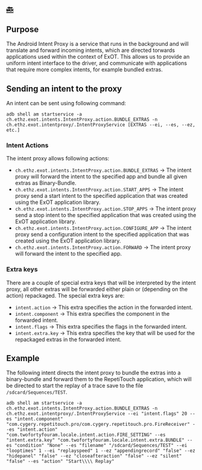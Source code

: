[:back:](/home)
---

## Purpose
The Android Intent Proxy is a service that runs in the background and will translate and forward incoming intents, which are directed torwards applications used within the context of ExOT. This allows us to provide an uniform intent interface to the driver, and communicate with applications that require more complex intents, for example bundled extras.

## Sending an intent to the proxy

An intent can be sent using following command:
```
adb shell am startservice -a ch.ethz.exot.intents.IntentProxy.action.BUNDLE_EXTRAS -n ch.ethz.exot.intentproxy/.IntentProxyService [EXTRAS --ei, --es, --ez, etc.]
```

### Intent Actions
The intent proxy allows following actions:

* `ch.ethz.exot.intents.IntentProxy.action.BUNDLE_EXTRAS` -> The intent proxy will forward the intent to the specified app and bundle all given extras as Binary-Bundle.
* `ch.ethz.exot.intents.IntentProxy.action.START_APPS` -> The intent proxy send a start intent to the specified application that was created using the ExOT application library.
* `ch.ethz.exot.intents.IntentProxy.action.STOP_APPS` -> The intent proxy send a stop intent to the specified application that was created using the ExOT application library.
* `ch.ethz.exot.intents.IntentProxy.action.CONFIGURE_APP` -> The intent proxy send a configuration intent to the specified application that was created using the ExOT application library.
* `ch.ethz.exot.intents.IntentProxy.action.FORWARD`  -> The intent proxy will forward the intent to the specified app.

### Extra keys
There are a couple of special extra keys that will be interpreted by the intent proxy, all other extras will be forwarded either plain or (depending on the action) repackaged. The special extra keys are:

* `intent.action` -> This extra specifies the action in the forwarded intent.
* `intent.component` -> This extra specifies the component in the forwarded intent.
* `intent.flags` -> This extra specifies the flags in the forwarded intent.
* `intent.extra.key` -> This extra specifies the key that will be used for the repackaged extras in the forwarded intent.

## Example
The following intent directs the intent proxy to bundle the extras into a binary-bundle and forward them to the RepetiTouch application, which will be directed to start the replay of a trace save to the file `/sdcard/Sequences/TEST`.

```
adb shell am startservice -a ch.ethz.exot.intents.IntentProxy.action.BUNDLE_EXTRAS -n ch.ethz.exot.intentproxy/.IntentProxyService --ei "intent.flags" 20 --es "intent.component" "com.cygery.repetitouch.pro/com.cygery.repetitouch.pro.FireReceiver" --es "intent.action" "com.twofortyfouram.locale.intent.action.FIRE_SETTING" --es "intent.extra.key" "com.twofortyfouram.locale.intent.extra.BUNDLE" --es "condition" "None" --es "filename" "/sdcard/Sequences/TEST" --ei "looptimes" 1 --ei "replayspeed" 1 --ez "appendingrecord" "false" --ez "hidepanel" "false" --ez "closeafteraction" "false" --ez "silent" "false" --es "action" "Start\\\\ Replay"
```